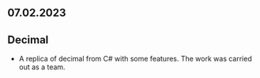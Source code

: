 ## 07.02.2023

## Decimal

- A replica of decimal from C# with some features. The work was carried out as a team.